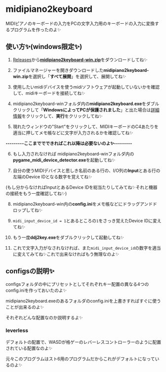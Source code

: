 # midipiano2keyboard

MIDIピアノのキーボードの入力をPCの文字入力用のキーボードの入力に変換するプログラムを作ったのよ✨

## 使い方✨(windows限定✨)

1. [Releases](https://github.com/babanavava/midipiano2keyboard/releases/latest)から[**midipiano2keyboard-win.zip**](https://github.com/babanavava/midipiano2keyboard/releases/download/v0.0.0/midipiano2keyboard-win.zip)をダウンロードしてね✨

2. ファイルマネージャーを開きダウンロードした**midipiano2keyboard-win.zip**を選択し「**すべて展開**」を選択して、展開してね✨

3. 使用したいmidiデバイスを使うmidiソフトウェアが起動していないかを確認して、midiキーボードを接続してね✨

4. midipiano2keyboard-winフォルダ内の**midipiano2keyboard.exe**をダブルクリックして「**WindowsによってPCが保護されました**」と出た場合は[詳細情報](https://github.com/babanavava/midipiano2keyboard/releases)をクリックして、**実行**をクリックしてね✨

5. 現れたウィンドウの"Start"をクリックして、MIDIキーボードのC4あたりを適当に押してメモ帳などに文字が入力されるかを確認してね✨

**---------ここまででできればこれ以降は必要ないのよ✨---------**

6. もし入力されなければ midipiano2keyboard-winフォルダ内の**pygame_midi_device_detector.exe**を起動してね✨

7. 自分の使うMIDIデバイスと思しき名前のある行の、I/O列の**Input**とある行の左端のDevice IDとなる数字を覚えてね✨

(もし分からなければInputとあるDevice IDを総当たりしてみてね✨それと機器の接続をもう一度確認してね✨)

8. midipiano2keyboard-win内の**config.ini**をメモ帳などにドラッグアンドドロップしてね✨

9. `midi_input_device_id = 1`とあるところの`1`をさっき覚えたDevice IDに変えてね✨

10.  もう一度**ddj2key.exe**をダブルクリックして起動してね✨

11. これで文字入力がなされなければ、また`midi_input_device_id`の数字を適当に変えてみてね✨これで出来なければもう無理なのよ✨

## configsの説明✨

configsフォルダの中にプリセットとしてそれぞれキー配置の異なる4つのconfig.iniを作っておいたのよ✨

midipiano2keyboard.exeのあるフォルダのconfig.iniを上書きすればすぐに使うことが出来るのよ✨

それぞれどんな配置なのか説明するよ✨

### leverless
デフォルトの配置で、WASDが格ゲーのレバーレスコントローラーのように配置されている配置なのよ✨

元々このプログラムはスト6用のプログラムだからこれがデフォルトになっているのよ✨
